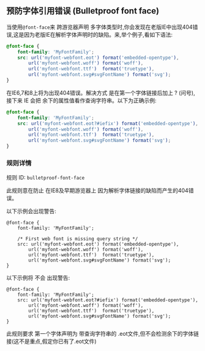 ## 预防字体引用错误 (Bulletproof font face)

当使用`@font-face`来 跨游览器声明 多字体类型时,你会发现在老版IE中出现404错误,这是因为老版IE在解析字体声明时的缺陷。来,举个例子,看如下语法:

```css
@font-face {
    font-family: 'MyFontFamily';
    src: url('myfont-webfont.eot') format('embedded-opentype'), 
        url('myfont-webfont.woff') format('woff'), 
        url('myfont-webfont.ttf')  format('truetype'),
        url('myfont-webfont.svg#svgFontName') format('svg');
}
```

在IE6,7和8上将为出现404错误。解决方式 是在第一个字体链接后加上 ? (问号),接下来 IE 会把 余下的属性值看作查询字符串。以下为正确示例:

```css
@font-face {
    font-family: 'MyFontFamily';
    src: url('myfont-webfont.eot?#iefix') format('embedded-opentype'), 
        url('myfont-webfont.woff') format('woff'), 
        url('myfont-webfont.ttf')  format('truetype'),
        url('myfont-webfont.svg#svgFontName') format('svg');
}
```

### 规则详情

规则 ID: `bulletproof-font-face`

此规则意在防止 在IE8及早期游览器上 因为解析字体链接的缺陷而产生的404错误。

以下示例会出现警告:

```
@font-face {
    font-family: 'MyFontFamily';

    /* First web font is missing query string */
    src: url('myfont-webfont.eot') format('embedded-opentype'), 
        url('myfont-webfont.woff') format('woff'), 
        url('myfont-webfont.ttf')  format('truetype'),
        url('myfont-webfont.svg#svgFontName') format('svg');
}
```

以下示例将 不会 出现警告:

```
@font-face {
    font-family: 'MyFontFamily';
    src: url('myfont-webfont.eot?#iefix') format('embedded-opentype'), 
        url('myfont-webfont.woff') format('woff'), 
        url('myfont-webfont.ttf')  format('truetype'),
        url('myfont-webfont.svg#svgFontName') format('svg');
}
```

此规则要求 第一个字体声明为 带查询字符串的 .eot文件,但不会检测余下的字体链接(这不是重点,假定你已有了.eot文件)